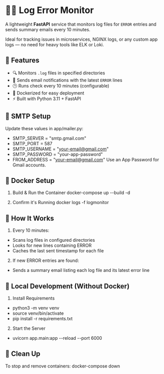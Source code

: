 # 🕵️‍♂️ Log Error Monitor

A lightweight **FastAPI** service that monitors log files for `ERROR` entries and sends summary emails every 10 minutes.

Ideal for tracking issues in microservices, NGINX logs, or any custom app logs — no need for heavy tools like ELK or Loki.

## 🚀 Features
- 🔍 Monitors `.log` files in specified directories
- 📧 Sends email notifications with the latest `ERROR` lines
- 🕒 Runs check every 10 minutes (configurable)
- 🐳 Dockerized for easy deployment
- ⚡ Built with Python 3.11 + FastAPI

## 📧 SMTP Setup
Update these values in app/mailer.py:
* SMTP_SERVER = "smtp.gmail.com"
* SMTP_PORT = 587
* SMTP_USERNAME = "your-email@gmail.com"
* SMTP_PASSWORD = "your-app-password"
* FROM_ADDRESS = "your-email@gmail.com"
Use an App Password for Gmail accounts.

## 🐳 Docker Setup
1. Build & Run the Container
docker-compose up --build -d

2. Confirm it's Running
docker logs -f logmonitor

## 🔄 How It Works
1. Every 10 minutes:
* Scans log files in configured directories
* Looks for new lines containing ERROR
* Caches the last sent timestamp for each file

2. If new ERROR entries are found:
* Sends a summary email listing each log file and its latest error line

## 🧪 Local Development (Without Docker)
1. Install Requirements
* python3 -m venv venv
* source venv/bin/activate
* pip install -r requirements.txt

2. Start the Server
* uvicorn app.main:app --reload --port 6000

## 🧹 Clean Up
To stop and remove containers:
docker-compose down
